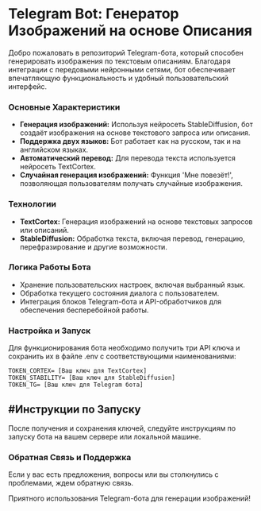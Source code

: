 # Telegram Bot: Генератор Изображений на основе Описания

Добро пожаловать в репозиторий Telegram-бота, который способен генерировать изображения по текстовым описаниям. Благодаря интеграции с передовыми нейронными сетями, бот обеспечивает впечатляющую функциональность и удобный пользовательский интерфейс.

### Основные Характеристики

- <b>Генерация изображений:</b> Используя нейросеть StableDiffusion, бот создаёт изображения на основе текстового запроса или описания.
- <b>Поддержка двух языков:</b> Бот работает как на русском, так и на английском языках.
- <b>Автоматический перевод:</b> Для перевода текста используется нейросеть TextCortex.
- <b>Случайная генерация изображений:</b> Функция 'Мне повезёт!', позволяющая пользователям получать случайные изображения.


### Технологии

- <b>TextCortex:</b> Генерация изображений на основе текстовых запросов или описаний.
- <b>StableDiffusion:</b> Обработка текста, включая перевод, генерацию, перефразирование и другие возможности.

### Логика Работы Бота

- Хранение пользовательских настроек, включая выбранный язык.
- Обработка текущего состояния диалога с пользователем.
- Интеграция блоков Telegram-бота и API-обработчиков для обеспечения бесперебойной работы.

### Настройка и Запуск

Для функционирования бота необходимо получить три API ключа и сохранить их в файле .env с соответствующими наименованиями:
```
TOKEN_CORTEX= [Ваш ключ для TextCortex]
TOKEN_STABILITY= [Ваш ключ для StableDiffusion]
TOKEN_TG= [Ваш ключ для Telegram бота]
```

## #Инструкции по Запуску

После получения и сохранения ключей, следуйте инструкциям по запуску бота на вашем сервере или локальной машине.

### Обратная Связь и Поддержка

Если у вас есть предложения, вопросы или вы столкнулись с проблемами, ждем обратную связь.

Приятного использования Telegram-бота для генерации изображений!